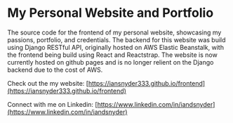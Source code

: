 
# My Personal Website and Portfolio

The source code for the frontend of my personal website, showcasing my passions, portfolio, and credentials. The backend for this website was build using Django RESTful API, originally hosted on AWS Elastic Beanstalk, with the frontend being build using React and Reactstrap. The website is now currently hosted on github pages and is no longer relient on the Django backend due to the cost of AWS.

Check out the my website: [https://iansnyder333.github.io/frontend](https://iansnyder333.github.io/frontend)

Connect with me on Linkedin: [https://www.linkedin.com/in/iandsnyder](https://www.linkedin.com/in/iandsnyder)
